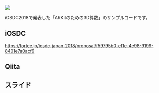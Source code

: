 <img src = "https://camo.qiitausercontent.com/6b95fe61ebc98fb6fbb4446b145ac8b8fa98c53e/68747470733a2f2f71696974612d696d6167652d73746f72652e73332e616d617a6f6e6177732e636f6d2f302f3131313336362f39613233353130642d386161612d636633652d376134642d3166616261366630303363622e706e67">

iOSDC2018で発表した「ARKitのための3D算数」のサンプルコードです。

## iOSDC
https://fortee.jp/iosdc-japan-2018/proposal/f59795b0-ef1e-4e98-9199-8401e7a0acf9

## Qiita


## スライド
